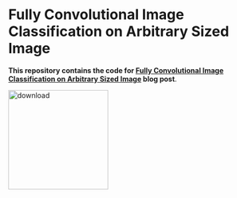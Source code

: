 # Fully Convolutional Image Classification on Arbitrary Sized Image

**This repository contains the code for [Fully Convolutional Image Classification on Arbitrary Sized Image](https://www.learnopencv.com/fully-convolutional-image-classification-on-arbitrary-sized-image/) blog post**.

[<img src="https://learnopencv.com/wp-content/uploads/2022/07/download-button-e1657285155454.png" alt="download" width="200">](https://www.dropbox.com/sh/c8k1px3ig0rrhqh/AAASqd2r7pW3-jRhbDeNatrga?dl=1)


